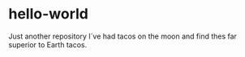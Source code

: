 # hello-world
Just another repository
I´ve had tacos on the moon and find thes far superior to Earth tacos.
